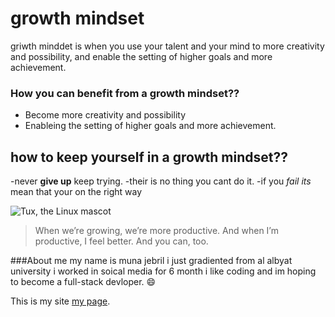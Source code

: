 

# growth mindset
 griwth minddet is when you use your talent and your mind to more creativity and possibility, and enable the setting of higher goals and more achievement.

### How you can benefit from a growth mindset??
* Become more creativity and possibility
*  Enableing  the setting of higher goals and more achievement.

##  how to keep yourself in a growth mindset??
-never **give up** keep trying.
-their is no thing you cant do it.
-if you *fail its* mean that your on the right way 


 ![Tux, the Linux mascot](https://cdn5.vectorstock.com/i/1000x1000/12/79/be-brave-calligraphy-design-vector-16101279.jpg)
>When we’re growing, we’re more productive. And when I’m productive, I feel better. And you can, too.

###About me 
my name is muna jebril i just gradiented from al albyat university i worked in soical media for 6 month i like coding and im hoping to become a  full-stack devloper. :smile:

This  is my site  [my page](https://github.com/muna-jebril/learning-journal/settings).


